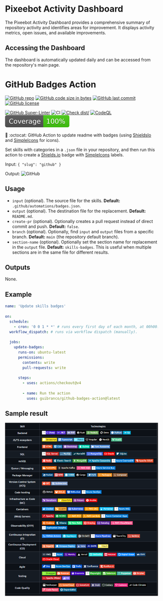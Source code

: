 # Pixeebot Activity Dashboard

The Pixeebot Activity Dashboard provides a comprehensive summary of repository activity and identifies areas for improvement. It displays activity metrics, open issues, and available improvements.

## Accessing the Dashboard
The dashboard is automatically updated daily and can be accessed from the repository's main page.
# GitHub Badges Action

[![GitHub repo](https://img.shields.io/badge/GitHub-guibranco%2Fgithub--badges--action-green.svg?style=plastic&logo=github)](https://github.com/guibranco/github-badges-action)
[![GitHub code size in bytes](https://img.shields.io/github/languages/code-size/guibranco/github-badges-action?color=green&label=Code%20size&style=plastic&logo=github)](https://github.com/guibranco/github-badges-action)
[![GitHub last commit](https://img.shields.io/github/last-commit/guibranco/github-badges-action?color=green&logo=github&style=plastic&label=Last%20commit)](https://github.com/guibranco/github-badges-action)
[![GitHub license](https://img.shields.io/github/license/guibranco/github-badges-action?color=green&logo=github&style=plastic&label=License)](https://github.com/guibranco/github-badges-action)

[![GitHub Super-Linter](https://github.com/guibranco/github-badges-action/actions/workflows/linter.yml/badge.svg)](https://github.com/super-linter/super-linter)
![CI](https://github.com/guibranco/github-badges-action/actions/workflows/ci.yml/badge.svg)
[![Check dist/](https://github.com/guibranco/github-badges-action/actions/workflows/check-dist.yml/badge.svg)](https://github.com/guibranco/github-badges-action/actions/workflows/check-dist.yml)
[![CodeQL](https://github.com/guibranco/github-badges-action/actions/workflows/codeql-analysis.yml/badge.svg)](https://github.com/guibranco/github-badges-action/actions/workflows/codeql-analysis.yml)
[![Coverage](./badges/coverage.svg)](./badges/coverage.svg)

📄 :octocat: GitHub Action to update readme with badges (using
[ShieldsIo](https://shields.io) and [SimpleIcons](https://simpleicons.org/) for
icons).

Set skills with categories in a `.json` file in your repository, and then run
this action to create a [Shields.io](https://shields.io/) badge with
[SimpleIcons](https://simpleicons.org/) labels.

Input: `{ "slug": "github" }`

Output:
![GitHub](https://img.shields.io/badge/-GitHub-black?style=badge&logo=github)

## Usage

- `input` (optional). The source file for the skills. **Default:**
  `.github/automations/badges.json`.
- `output` (optional). The destination file for the replacement. **Default:**
  `README.md`.
- `create-pr` (optional). Optionally creates a pull request instead of direct
  commit and push. **Default:** `false`.
- `branch` (optional). Optionally, find `input` and `output` files from a
  specific branch. **Default:** `main` (the repository default branch).
- `section-name` (optional). Optionally set the section name for replacement in
  the `output` file. **Default:** `skills-badges`. This is useful when multiple
  sections are in the same file for different results.

## Outputs

None.

## Example

```yml
name: 'Update skills badges'

on:
  schedule:
    - cron: '0 0 1 * *' # runs every first day of each month, at 00h00.
  workflow_dispatch: # runs via workflow dispatch (manually).

  jobs:
    update-badges:
      runs-on: ubuntu-latest
      permissions:
        contents: write
        pull-requests: write

      steps:
        - uses: actions/checkout@v4

        - name: Run the action
          uses: guibranco/github-badges-action@latest
```

## Sample result

![sample result](github-badges-action-sample-result.png)
